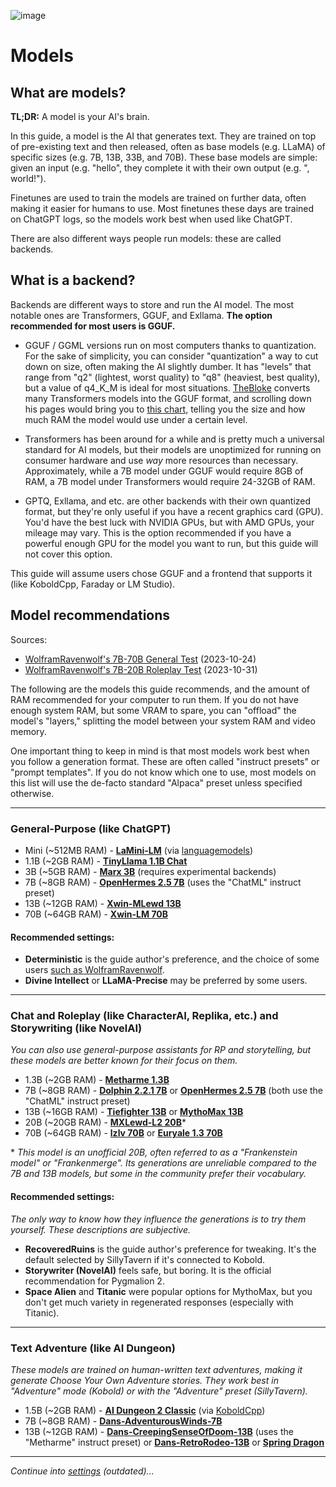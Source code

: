 ![image](https://user-images.githubusercontent.com/55674863/230696024-98ce9e16-f558-4402-ac43-0e7f960c118c.png)

# Models
## What are models?

**TL;DR:** A model is your AI's brain.

In this guide, a model is the AI that generates text. They are trained on top of pre-existing text and then released, often as base models (e.g. LLaMA) of specific sizes (e.g. 7B, 13B, 33B, and 70B). These base models are simple: given an input (e.g. "hello", they complete it with their own output (e.g. ", world!").

Finetunes are used to train the models are trained on further data, often making it easier for humans to use. Most finetunes these days are trained on ChatGPT logs, so the models work best when used like ChatGPT.

There are also different ways people run models: these are called backends.

## What is a backend?

Backends are different ways to store and run the AI model. The most notable ones are Transformers, GGUF, and Exllama. **The option recommended for most users is GGUF.**

- GGUF / GGML versions run on most computers thanks to quantization. For the sake of simplicity, you can consider "quantization" a way to cut down on size, often making the AI slightly dumber. It has "levels" that range from "q2" (lightest, worst quality) to "q8" (heaviest, best quality), but a value of q4_K_M is ideal for most situations. [TheBloke](https://huggingface.co/TheBloke) converts many Transformers models into the GGUF format, and scrolling down his pages would bring you to [this chart](https://huggingface.co/TheBloke/Llama-2-7B-GGUF#provided-files), telling you the size and how much RAM the model would use under a certain level.

- Transformers has been around for a while and is pretty much a universal standard for AI models, but their models are unoptimized for running on consumer hardware and use *way* more resources than necessary. Approximately, while a 7B model under GGUF would require 8GB of RAM, a 7B model under Transformers would require 24-32GB of RAM.

- GPTQ, Exllama, and etc. are other backends with their own quantized format, but they're only useful if you have a recent graphics card (GPU). You'd have the best luck with NVIDIA GPUs, but with AMD GPUs, your mileage may vary. This is the option recommended if you have a powerful enough GPU for the model you want to run, but this guide will not cover this option.

This guide will assume users chose GGUF and a frontend that supports it (like KoboldCpp, Faraday or LM Studio).

## Model recommendations

Sources:
- [WolframRavenwolf's 7B-70B General Test](https://old.reddit.com/r/LocalLLaMA/comments/17fhp9k/huge_llm_comparisontest_39_models_tested_7b70b/) (2023-10-24)
- [WolframRavenwolf's 7B-20B Roleplay Test](https://old.reddit.com/r/LocalLLaMA/comments/17kpyd2/huge_llm_comparisontest_part_ii_7b20b_roleplay/) (2023-10-31)

The following are the models this guide recommends, and the amount of RAM recommended for your computer to run them. If you do not have enough system RAM, but some VRAM to spare, you can "offload" the model's "layers," splitting the model between your system RAM and video memory.

One important thing to keep in mind is that most models work best when you follow a generation format. These are often called "instruct presets" or "prompt templates". If you do not know which one to use, most models on this list will use the de-facto standard "Alpaca" preset unless specified otherwise.

* * *

### General-Purpose (like ChatGPT)
- Mini (~512MB RAM) - **[LaMini-LM](https://github.com/mbzuai-nlp/LaMini-LM#models)** (via [languagemodels](https://github.com/jncraton/languagemodels))
- 1.1B (~2GB RAM) - **[TinyLlama 1.1B Chat](https://huggingface.co/TheBloke/TinyLlama-1.1B-Chat-v0.3-GGUF)**
- 3B (~5GB RAM) - **[Marx 3B](https://huggingface.co/RachidAR/Marx-3b-v3-gguf)** (requires experimental backends)
- 7B (~8GB RAM) - **[OpenHermes 2.5 7B](https://huggingface.co/TheBloke/OpenHermes-2.5-Mistral-7B-GGUF)** (uses the "ChatML" instruct preset)
- 13B (~12GB RAM) - **[Xwin-MLewd 13B](https://huggingface.co/TheBloke/Xwin-MLewd-13B-v0.2-GGUF)**
- 70B (~64GB RAM) - **[Xwin-LM 70B](https://huggingface.co/TheBloke/Xwin-LM-70B-V0.1-GGUF)**

#### Recommended settings:
- **Deterministic** is the guide author's preference, and the choice of some users [such as WolframRavenwolf](https://old.reddit.com/r/LocalLLaMA/comments/17e446l/my_current_favorite_new_llms_synthia_v15_and/k68v3z7/).
- **Divine Intellect** or **LLaMA-Precise** may be preferred by some users.

* * *

### Chat and Roleplay (like CharacterAI, Replika, etc.) and Storywriting (like NovelAI)
*You can also use general-purpose assistants for RP and storytelling, but these models are better known for their focus on them.*
- 1.3B (~2GB RAM) - **[Metharme 1.3B](https://huggingface.co/Crataco/Metharme-1.3B-GGML)**
- 7B (~8GB RAM) - **[Dolphin 2.2.1 7B](https://huggingface.co/TheBloke/dolphin-2.2.1-mistral-7B-GGUF)** or **[OpenHermes 2.5 7B](https://huggingface.co/TheBloke/OpenHermes-2.5-Mistral-7B-GGUF)** (both use the "ChatML" instruct preset)
- 13B (~16GB RAM) - **[Tiefighter 13B](https://huggingface.co/KoboldAI/LLaMA2-13B-Tiefighter-GGUF)** or **[MythoMax 13B](https://huggingface.co/TheBloke/MythoMax-L2-13B-GGUF)**
- 20B (~20GB RAM) - **[MXLewd-L2 20B](https://huggingface.co/TheBloke/MXLewd-L2-20B-GGUF)**\*
- 70B (~64GB RAM) - **[lzlv 70B](https://huggingface.co/TheBloke/lzlv_70B-GGUF)** or **[Euryale 1.3 70B](https://huggingface.co/TheBloke/Euryale-1.3-L2-70B-GGUF)**

\* *This model is an unofficial 20B, often referred to as a "Frankenstein model" or "Frankenmerge". Its generations are unreliable compared to the 7B and 13B models, but some in the community prefer their vocabulary.*

#### Recommended settings:
*The only way to know how they influence the generations is to try them yourself. These descriptions are subjective.*
- **RecoveredRuins** is the guide author's preference for tweaking. It's the default selected by SillyTavern if it's connected to Kobold.
- **Storywriter (NovelAI)** feels safe, but boring. It is the official recommendation for Pygmalion 2.
- **Space Alien** and **Titanic** were popular options for MythoMax, but you don't get much variety in regenerated responses (especially with Titanic).

* * *

### Text Adventure (like AI Dungeon)
*These models are trained on human-written text adventures, making it generate Choose Your Own Adventure stories. They work best in "Adventure" mode (Kobold) or with the "Adventure" preset (SillyTavern).*
- 1.5B (~2GB RAM) - **[AI Dungeon 2 Classic](https://huggingface.co/Crataco/AI-Dungeon-2-Classic-GGML)** (via [KoboldCpp](https://github.com/LostRuins/koboldcpp))
- 7B (~8GB RAM) - **[Dans-AdventurousWinds-7B](https://huggingface.co/TheBloke/Dans-AdventurousWinds-7B-GGUF)**
- 13B (~12GB RAM) - **[Dans-CreepingSenseOfDoom-13B](https://huggingface.co/PocketDoc/Dans-CreepingSenseOfDoom-13b-gguf)** (uses the "Metharme" instruct preset) or **[Dans-RetroRodeo-13B](https://huggingface.co/PocketDoc/Dans-RetroRodeo-13b-gguf)** or **[Spring Dragon](https://huggingface.co/TheBloke/Spring-Dragon-GGUF)**

* * *

*Continue into [settings](settings.md) (outdated)...*
